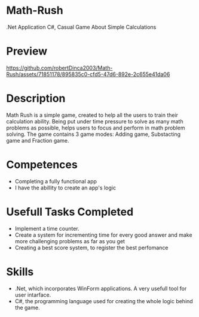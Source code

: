 # Math-Rush
.Net Application C#, Casual Game About Simple Calculations

# Preview
https://github.com/robertDinca2003/Math-Rush/assets/71851178/895835c0-cfd5-47d6-892e-2c655e41da06

# Description

Math Rush is a simple game, created to help all the users to train their calculation ability. Being put under time pressure to solve as many math problems as possible, helps users to focus and perform in math problem solving. The game contains 3 game modes: Adding game, Substacting game and Fraction game.

# Competences

- Completing a fully functional app
- I have the abillity to create an app's logic

# Usefull Tasks Completed
- Implement a time counter.
- Create a system for incrementing time for every good answer and make more challenging problems as far as you get
- Creating a best score system, to register the best perfomance

# Skills

- .Net, which incorporates WinForm applications. A very usefull tool for user intarface.
- C#, the programming language used for creating the whole logic behind the game.
